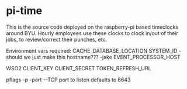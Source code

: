 # pi-time

This is the source code deployed on the raspberry-pi based timeclocks around BYU. Hourly employees use these clocks to clock in/out of their jobs, to review/correct their punches, etc.

Environment vars required:
CACHE_DATABASE_LOCATION
SYSTEM_ID - should we just make this hostname??? -jake
EVENT_PROCESSOR_HOST

WSO2
CLIENT_KEY
CLIENT_SECRET
TOKEN_REFRESH_URL

pflags
-p -port --TCP port to listen defaults to 8643